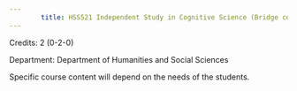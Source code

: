 ```yaml
---
        title: HSS521 Independent Study in Cognitive Science (Bridge course)
---
```

Credits: 2 (0-2-0)

Department: Department of Humanities and Social Sciences

Specific course content will depend on the needs of the students.